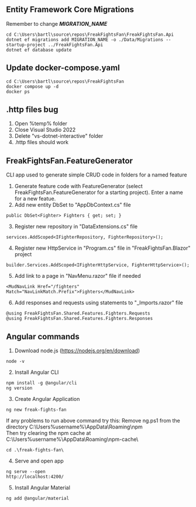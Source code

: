 ﻿## Entity Framework Core Migrations
Remember to change ***MIGRATION_NAME*** 
``` 
cd C:\Users\bartl\source\repos\FreakFightsFan\FreakFightsFan.Api
dotnet ef migrations add MIGRATION_NAME -o ./Data/Migrations --startup-project ../FreakFightsFan.Api
dotnet ef database update
```

## Update docker-compose.yaml
``` 
cd C:\Users\bartl\source\repos\FreakFightsFan
docker compose up -d
docker ps
``` 

## .http files bug
1. Open %temp% folder
2. Close Visual Studio 2022
3. Delete "vs-dotnet-interactive" folder
4. .http files should work

## FreakFightsFan.FeatureGenerator
CLI app used to generate simple CRUD code in folders for a named feature
1. Generate feature code with FeatureGenerator (select FreakFightsFan.FeatureGenerator for a starting project). Enter a name for a new featue.
2. Add new entity DbSet to "AppDbContext.cs" file
``` 
public DbSet<Fighter> Fighters { get; set; }
```
3. Register new repository in "DataExtensions.cs" file
``` 
services.AddScoped<IFighterRepository, FighterRepository>();
```
4. Register new HttpService in "Program.cs" file in "FreakFightsFan.Blazor" project
``` 
builder.Services.AddScoped<IFighterHttpService, FighterHttpService>();
```
5. Add link to a page in "NavMenu.razor" file if needed
``` 
<MudNavLink Href="/fighters" Match="NavLinkMatch.Prefix">Fighters</MudNavLink>
```
6. Add responses and requests using statements to "_Imports.razor" file
``` 
@using FreakFightsFan.Shared.Features.Fighters.Requests
@using FreakFightsFan.Shared.Features.Fighters.Responses
```

## Angular commands
1. Download node.js (https://nodejs.org/en/download)
```
node -v
``` 
2. Install Angular CLI
```
npm install -g @angular/cli
ng version
``` 
3. Create Angular Application
```
ng new freak-fights-fan
```
If any problems to run above command try this:
Remove ng.ps1 from the directory C:\Users\%username%\AppData\Roaming\npm\
Then try clearing the npm cache at C:\Users\%username%\AppData\Roaming\npm-cache\
```
cd .\freak-fights-fan\
```
4. Serve and open app
```
ng serve --open
http://localhost:4200/
```
5. Install Angular Material
```
ng add @angular/material
```